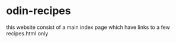 # odin-recipes

this website consist of a main index page which have links to a few recipes.html only
